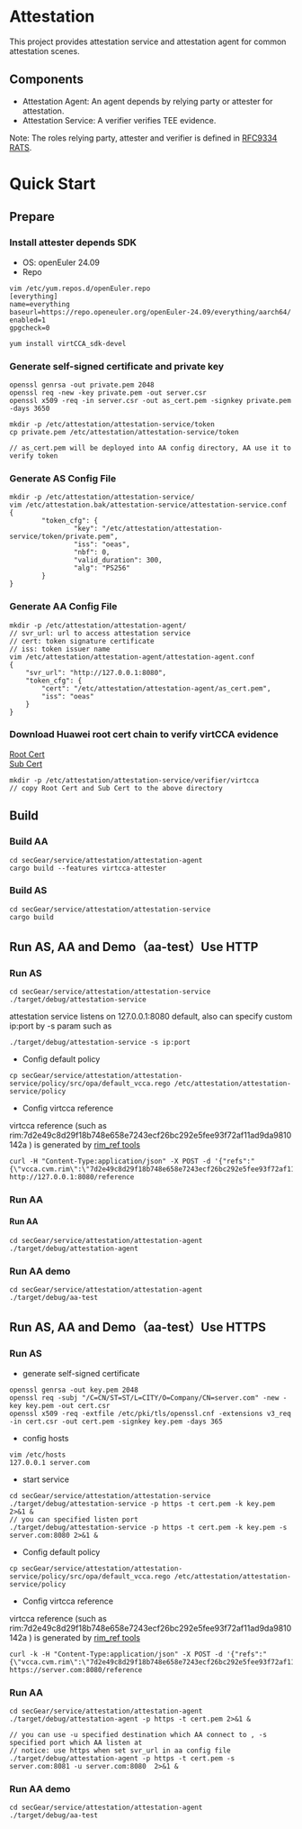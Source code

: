 # Attestation
This project provides attestation service and attestation agent for common attestation scenes.

## Components
- Attestation Agent: An agent depends by relying party or attester for attestation.
- Attestation Service: A verifier verifies TEE evidence.

Note: The roles relying party, attester and verifier is defined in [RFC9334 RATS](https://datatracker.ietf.org/doc/html/rfc9334#name-architectural-overview).

# Quick Start
## Prepare
### Install attester depends SDK
- OS: openEuler 24.09
- Repo
```
vim /etc/yum.repos.d/openEuler.repo
[everything]
name=everything
baseurl=https://repo.openeuler.org/openEuler-24.09/everything/aarch64/
enabled=1
gpgcheck=0

yum install virtCCA_sdk-devel
```

### Generate self-signed certificate and private key
```
openssl genrsa -out private.pem 2048
openssl req -new -key private.pem -out server.csr
openssl x509 -req -in server.csr -out as_cert.pem -signkey private.pem -days 3650

mkdir -p /etc/attestation/attestation-service/token
cp private.pem /etc/attestation/attestation-service/token

// as_cert.pem will be deployed into AA config directory, AA use it to verify token
```

### Generate AS Config File
```
mkdir -p /etc/attestation/attestation-service/
vim /etc/attestation.bak/attestation-service/attestation-service.conf
{
        "token_cfg": {
                "key": "/etc/attestation/attestation-service/token/private.pem",
                "iss": "oeas",
                "nbf": 0,
                "valid_duration": 300,
                "alg": "PS256"
        }
}
```

### Generate AA Config File
```
mkdir -p /etc/attestation/attestation-agent/
// svr_url: url to access attestation service
// cert: token signature certificate
// iss: token issuer name
vim /etc/attestation/attestation-agent/attestation-agent.conf
{
    "svr_url": "http://127.0.0.1:8080",
    "token_cfg": {
        "cert": "/etc/attestation/attestation-agent/as_cert.pem",
        "iss": "oeas"
    }
}
```

### Download Huawei root cert chain to verify virtCCA evidence

[Root Cert](https://download.huawei.com/dl/download.do?actionFlag=download&nid=PKI1000000002&partNo=3001&mid=SUP_PKI)<br>
[Sub Cert](https://download.huawei.com/dl/download.do?actionFlag=download&nid=PKI1000000040&partNo=3001&mid=SUP_PKI)
```
mkdir -p /etc/attestation/attestation-service/verifier/virtcca
// copy Root Cert and Sub Cert to the above directory
```

## Build

### Build AA
```
cd secGear/service/attestation/attestation-agent
cargo build --features virtcca-attester
```

### Build AS
```
cd secGear/service/attestation/attestation-service
cargo build
```

## Run AS, AA and Demo（aa-test）Use HTTP
### Run AS
```
cd secGear/service/attestation/attestation-service
./target/debug/attestation-service
```
attestation service listens on 127.0.0.1:8080 default, also can specify custom ip:port by -s param such as
```
./target/debug/attestation-service -s ip:port
```

- Config default policy
```
cp secGear/service/attestation/attestation-service/policy/src/opa/default_vcca.rego /etc/attestation/attestation-service/policy
```
- Config virtcca reference

virtcca reference (such as rim:7d2e49c8d29f18b748e658e7243ecf26bc292e5fee93f72af11ad9da9810142a ) is generated by [rim_ref tools](https://gitee.com/openeuler/virtCCA_sdk/tree/master/attestation/rim_ref)
```
curl -H "Content-Type:application/json" -X POST -d '{"refs":"{\"vcca.cvm.rim\":\"7d2e49c8d29f18b748e658e7243ecf26bc292e5fee93f72af11ad9da9810142a\"}"}'  http://127.0.0.1:8080/reference
```

### Run AA

#### Run AA
```
cd secGear/service/attestation/attestation-agent
./target/debug/attestation-agent
```

### Run AA demo
```
cd secGear/service/attestation/attestation-agent
./target/debug/aa-test
```

## Run AS, AA and Demo（aa-test）Use HTTPS
### Run AS
- generate self-signed certificate
```
openssl genrsa -out key.pem 2048
openssl req -subj "/C=CN/ST=ST/L=CITY/O=Company/CN=server.com" -new -key key.pem -out cert.csr
openssl x509 -req -extfile /etc/pki/tls/openssl.cnf -extensions v3_req -in cert.csr -out cert.pem -signkey key.pem -days 365
```

- config hosts
```
vim /etc/hosts
127.0.0.1 server.com
```

- start service
```
cd secGear/service/attestation/attestation-service
./target/debug/attestation-service -p https -t cert.pem -k key.pem  2>&1 &
// you can specified listen port
./target/debug/attestation-service -p https -t cert.pem -k key.pem -s server.com:8080 2>&1 &
```

- Config default policy
```
cp secGear/service/attestation/attestation-service/policy/src/opa/default_vcca.rego /etc/attestation/attestation-service/policy
```

- Config virtcca reference

virtcca reference (such as rim:7d2e49c8d29f18b748e658e7243ecf26bc292e5fee93f72af11ad9da9810142a ) is generated by [rim_ref tools](https://gitee.com/openeuler/virtCCA_sdk/tree/master/attestation/rim_ref)
```
curl -k -H "Content-Type:application/json" -X POST -d '{"refs":"{\"vcca.cvm.rim\":\"7d2e49c8d29f18b748e658e7243ecf26bc292e5fee93f72af11ad9da9810142a\"}"}' https://server.com:8080/reference
```

### Run AA

```
cd secGear/service/attestation/attestation-agent
./target/debug/attestation-agent -p https -t cert.pem 2>&1 &

// you can use -u specified destination which AA connect to , -s specified port which AA listen at
// notice: use https when set svr_url in aa config file
./target/debug/attestation-agent -p https -t cert.pem -s server.com:8081 -u server.com:8080  2>&1 &

```
### Run AA demo
```
cd secGear/service/attestation/attestation-agent
./target/debug/aa-test
```
